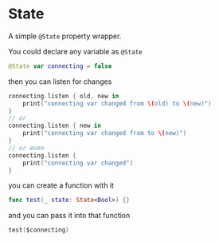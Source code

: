 # State

A simple `@State` property wrapper.

You could declare any variable as `@State`

```swift
@State var connecting = false
```

then you can listen for changes

```swift
connecting.listen { old, new in
    print("connecting var changed from \(old) to \(new)")
}
// or
connecting.listen { new in
    print("connecting var changed from to \(new)")
}
// or even
connecting.listen {
    print("connecting var changed")
}
```
you can create a function with  it
```swift
func test(_ state: State<Bool>) {}
```
and you can pass it into that function
```swift
test($connecting)
```
